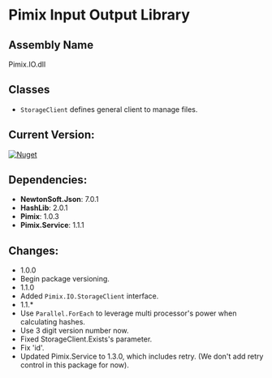 Pimix Input Output Library
===

Assembly Name
---
Pimix.IO.dll

Classes
---
 - `StorageClient` defines general client to manage files.

Current Version:
---
[![Nuget](https://img.shields.io/nuget/v/Pimix.IO.svg)](http://nuget.org/packages/Pimix.IO)

Dependencies:
---
 - **NewtonSoft.Json**: 7.0.1
 - **HashLib**: 2.0.1
 - **Pimix**: 1.0.3
 - **Pimix.Service**: 1.1.1

Changes:
---
 - 1.0.0
  - Begin package versioning.
 - 1.1.0
  - Added `Pimix.IO.StorageClient` interface.
 - 1.1.*
  - Use `Parallel.ForEach` to leverage multi processor's power when calculating hashes.
  - Use 3 digit version number now.
  - Fixed StorageClient.Exists's parameter.
  - Fix 'id'.
  - Updated Pimix.Service to 1.3.0, which includes retry.
    (We don't add retry control in this package for now).